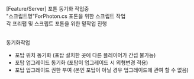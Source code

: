[Feature/Server] 포톤 동기화 작업중<br>
"스크립트명"ForPhoton.cs 포톤을 위한 스크립트 작업<br>
각 프리팹 및 스크립트 포톤을 위한 밑작업 진행<br>

<br>동기화작업
- 포탑 위치 동기화 (포탑 설치한 곳에 다른 플레이어가 간섭 불가능)
- 포탑 업그레이드 동기화 (포탑이 업그레이드 시 외형변경 적용)
- 포탑 업그레이드 권한 부여 (본인 포탑이 아닐 경우 업그레이드에 관여 할 수 없음)